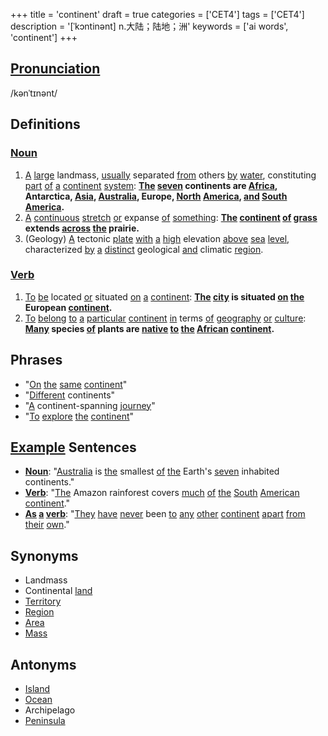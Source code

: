 +++
title = 'continent'
draft = true
categories = ['CET4']
tags = ['CET4']
description = '[ˈkɔntinənt] n.大陆；陆地；洲'
keywords = ['ai words', 'continent']
+++

## [Pronunciation](/post/pronunciation/)
/kənˈtɪnənt/

## Definitions
### [Noun](/post/noun/)
1. [A](/post/a/) [large](/post/large/) landmass, [usually](/post/usually/) separated [from](/post/from/) others [by](/post/by/) [water](/post/water/), constituting [part](/post/part/) [of](/post/of/) [a](/post/a/) [continent](/post/continent/) [system](/post/system/): **[The](/post/the/) [seven](/post/seven/) continents are [Africa](/post/africa/), Antarctica, [Asia](/post/asia/), [Australia](/post/australia/), Europe, [North](/post/north/) [America](/post/america/), [and](/post/and/) [South](/post/south/) [America](/post/america/).**
2. [A](/post/a/) [continuous](/post/continuous/) [stretch](/post/stretch/) [or](/post/or/) expanse [of](/post/of/) [something](/post/something/): **[The](/post/the/) [continent](/post/continent/) [of](/post/of/) [grass](/post/grass/) extends [across](/post/across/) [the](/post/the/) prairie.**
3. (Geology) [A](/post/a/) tectonic [plate](/post/plate/) [with](/post/with/) [a](/post/a/) [high](/post/high/) elevation [above](/post/above/) [sea](/post/sea/) [level](/post/level/), characterized [by](/post/by/) [a](/post/a/) [distinct](/post/distinct/) geological [and](/post/and/) climatic [region](/post/region/).

### [Verb](/post/verb/)
1. [To](/post/to/) [be](/post/be/) located [or](/post/or/) situated [on](/post/on/) [a](/post/a/) [continent](/post/continent/): **[The](/post/the/) [city](/post/city/) is situated [on](/post/on/) [the](/post/the/) European [continent](/post/continent/).**
2. [To](/post/to/) [belong](/post/belong/) [to](/post/to/) [a](/post/a/) [particular](/post/particular/) [continent](/post/continent/) [in](/post/in/) terms [of](/post/of/) [geography](/post/geography/) [or](/post/or/) [culture](/post/culture/): **[Many](/post/many/) species [of](/post/of/) plants are [native](/post/native/) [to](/post/to/) [the](/post/the/) [African](/post/african/) [continent](/post/continent/).**

## Phrases
- "[On](/post/on/) [the](/post/the/) [same](/post/same/) [continent](/post/continent/)"
- "[Different](/post/different/) continents"
- "[A](/post/a/) continent-spanning [journey](/post/journey/)"
- "[To](/post/to/) [explore](/post/explore/) [the](/post/the/) [continent](/post/continent/)"

## [Example](/post/example/) Sentences
- **[Noun](/post/noun/)**: "[Australia](/post/australia/) is [the](/post/the/) smallest [of](/post/of/) [the](/post/the/) Earth's [seven](/post/seven/) inhabited continents."
- **[Verb](/post/verb/)**: "[The](/post/the/) Amazon rainforest covers [much](/post/much/) [of](/post/of/) [the](/post/the/) [South](/post/south/) [American](/post/american/) [continent](/post/continent/)."
- **[As](/post/as/) [a](/post/a/) [verb](/post/verb/)**: "[They](/post/they/) [have](/post/have/) [never](/post/never/) been [to](/post/to/) [any](/post/any/) [other](/post/other/) [continent](/post/continent/) [apart](/post/apart/) [from](/post/from/) [their](/post/their/) [own](/post/own/)."

## Synonyms
- Landmass
- Continental [land](/post/land/)
- [Territory](/post/territory/)
- [Region](/post/region/)
- [Area](/post/area/)
- [Mass](/post/mass/)

## Antonyms
- [Island](/post/island/)
- [Ocean](/post/ocean/)
- Archipelago
- [Peninsula](/post/peninsula/)
